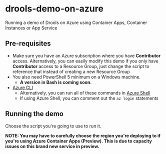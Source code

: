 # drools-demo-on-azure
Running a demo of Drools on Azure using Container Apps, Container Instances or App Service

## Pre-requisites

- Make sure you have an Azure subscription where you have **Contributor** access. Alternatively, you can easily modify this demo if you only have **Contributor** access to a Resource Group, just change the script to reference that instead of creating a new Resource Group
- You also need PowerShell 5 minimum on a Windows machine.
    - **A version in Bash is coming soon.**
- [Azure CLI](https://docs.microsoft.com/en-us/cli/azure/install-azure-cli-windows?tabs=azure-cli)
    - Alternatively, you can run all of these commands in [Azure Shell](https://shell.azure.com)
    - If using Azure Shell, you can comment out the ```az login``` statements

## Running the demo

Choose the script you're going to use to run it.

**NOTE: You may have to carefully choose the region you're deploying to if you're using Azure Container Apps (Preview). This is due to capacity issues on this brand new service in preview.**




